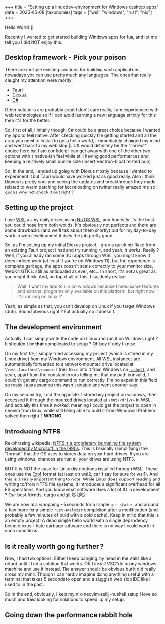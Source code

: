 +++
title = "Setting up a linux dev-environment for Windows desktop apps"
date = 2025-05-08
[taxonomies]
tags = ["wsl", "windows", "rust", "nix"]
+++

Hello World 👋

Recently I wanted to get started building Windows apps for fun, and let me tell
you I did NOT enjoy this.

## Desktop framework - Pick your poison

There are multiple existing solutions for building such applications, nowadays
you can use pretty much any languages. The ones that really caught my attention
were mostly:

- [Tauri](https://tauri.app/)
- [Dioxus](https://dioxuslabs.com/)
- [C#](https://dotnet.microsoft.com/en-us/apps/desktop)

Other solutions are probably great I don't care really, I am experienced with
web technologies so if I can avoid learning a new language strictly for this
then it's for the better.

So, first of all, I initally thought C# could be a great choice because I wanted
my app to feel native. After checking quickly the getting started and all the
crap you need to install to get a hello world, I immediately changed my mind and
went back to my web slop 😬. C# would definitely be the "correct" choice here
but I am confident I can get away with one of the other two options with a
native-ish feel while still having good performances and keeping a relatively
small bundle size (insert electron-bloat related pun)

So, in the end, I ended up going with Dioxus mostly because I wanted to
experiment it but Tauri would have worked just as good really. Also I think
Dioxus is pretty cool and seeing the updates and breakthrough they made related
to wasm patching for hot reloading on twitter really amazed me so I guess why
not check it out right ?

## Setting up the project

I use [WSL](https://learn.microsoft.com/en-us/windows/wsl/install) as my daily
driver, using [NixOS WSL](https://github.com/nix-community/NixOS-WSL), and
honestly it's the best you could hope from both worlds. It's obviously not
perfects and there are some drawbacks (and we'll talk about them shortly) but
for my day-to-day work in web development it does the job pretty good.

So, as I'm setting up my initial Dioxus project, I grab a quick nix flake from
an existing Tauri project I had and try running it, and yeah, it _works_. Really
? Well, if you already ran some GUI apps through WSL, you might know it does
indeed _work_ (at least if you're on Windows 11), but the experience is complete
garbage, the apps doesn't scale correctly to your monitor size, WebKit GTK is
still as antiquated as ever, etc... In short, it's not as great as you might
think. And, on top of all of this, I suddenly realize

> Wait, I want my app to run on windows because I need some features and
> external programs only available on this platform, but right now it's running
> on linux !?

Yeah, as simple as that, you can't develop on Linux if you target Windows (duh).
Sound obvious right ? But actually no it doesn't.

## The development environment

Actually, I can simply write the code on Linux and run it on Windows right ? It
shouldn't be **that** complicated to setup ? Oh boy if only I knew.

On my first try, I simply tried accessing my project (which is stored in my
Linux drive) from my Windows environment. All WSL instances are automatically
forwarded to a network-mounted drive located at `\\wsl.localhost\<name>`. I
tried to `cd` into it from Windows on [`nushell`](https://www.nushell.sh/), and
yeah, apart from the constant errors telling me that my path is invalid, I
couldn't get any cargo command to run correctly. I'm no expert in this field so
really I just assumed this wasn't doable and went another way.

On my second try, I did the opposite. I stored my project on windows, then
accessed it through the mounted drives located at `/mnt/<drive>` in WSL. And
actually this time it _worked_, meaning I could get the project to open in
neovim from linux, while still being able to build it from Windows! Problem
solved then right ? **WRONG**

## Introducing NTFS

Re-phrasing wikipedia, <u>[NTFS](https://en.wikipedia.org/wiki/NTFS) is a
proprietary journaling file system developed by Microsoft in the 1990s</u>. This
is basically (simplifying) the "format" that the OS uses to stores data on your
hard drives. If you are using windows, chances are that all your drives are
using NTFS.

BUT it is NOT the case for Linux distributions installed through WSL! These ones
use the [Ext4](https://en.wikipedia.org/wiki/Ext4) format (at least on wsl2,
can't say for sure for wsl1). And this is a really important thing to note.
While Linux does support reading and writing to/from NTFS file systems, it
introduces a significant overhead for all FS operations. And you know what
software does a lot of IO in development ? Our best friends, cargo and git
😼😼😼

We are now at a whopping ~5 seconds for a simple `git status`, and around a few
more for a simple `rust-analyzer` completion after a modification (and probably
a few minutes of build with a cold cache). Keep in mind that this is an empty
project! A dead simple hello world with a single dependency being dioxus. I hate
garbage software and there is no way I could work in such conditions.

## Is it really worth going further ?

Now, I had two options. Either I keep banging my head in the walls like a retard
until I find a solution that works. OR I install VSC*de on my windows machine
and use it instead. The answer should be obvious but it did really cross my
mind. Though I can hardly imagine doing anything useful with a terminal that
takes 5 seconds to open and a sluggish web slop IDE like I used to in the past.

So in the end, obviously, I kept my nix-neovim-zellij-nushell setup I love so
much and tried looking for solutions to speed up my setup.

## Going down the performance rabbit hole
